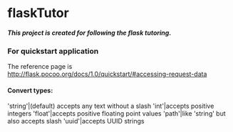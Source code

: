 # flaskTutor

***This project is created for following the flask tutoring.***

### For quickstart application
The reference page is http://flask.pocoo.org/docs/1.0/quickstart/#accessing-request-data

#### Convert types:
'string'|(default) accepts any text without a slash
'int'|accepts positive integers
'float'|accepts positive floating point values
'path'|like 'string' but also accepts slash
'uuid'|accepts UUID strings

